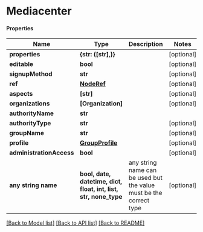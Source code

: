 # Mediacenter

#### Properties
Name | Type | Description | Notes
------------ | ------------- | ------------- | -------------
**properties** | **{str: ([str],)}** |  | [optional] 
**editable** | **bool** |  | [optional] 
**signupMethod** | **str** |  | [optional] 
**ref** | [**NodeRef**](NodeRef.md) |  | [optional] 
**aspects** | **[str]** |  | [optional] 
**organizations** | **[Organization]** |  | [optional] 
**authorityName** | **str** |  | 
**authorityType** | **str** |  | [optional] 
**groupName** | **str** |  | [optional] 
**profile** | [**GroupProfile**](GroupProfile.md) |  | [optional] 
**administrationAccess** | **bool** |  | [optional] 
**any string name** | **bool, date, datetime, dict, float, int, list, str, none_type** | any string name can be used but the value must be the correct type | [optional]

[[Back to Model list]](../README.md#documentation-for-models) [[Back to API list]](../README.md#documentation-for-api-endpoints) [[Back to README]](../README.md)

